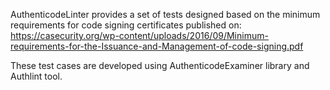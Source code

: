 AuthenticodeLinter provides a set of tests designed based on the minimum requirements for code signing certificates published on:
https://casecurity.org/wp-content/uploads/2016/09/Minimum-requirements-for-the-Issuance-and-Management-of-code-signing.pdf

These test cases are developed using AuthenticodeExaminer library and Authlint tool.
